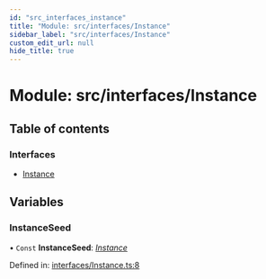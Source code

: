 ```yaml
---
id: "src_interfaces_instance"
title: "Module: src/interfaces/Instance"
sidebar_label: "src/interfaces/Instance"
custom_edit_url: null
hide_title: true
---
```


# Module: src/interfaces/Instance

## Table of contents

### Interfaces

- [Instance](../interfaces/src_interfaces_instance.instance.md)

## Variables

### InstanceSeed

• `Const` **InstanceSeed**: [*Instance*](../interfaces/src_interfaces_instance.instance.md)

Defined in: [interfaces/Instance.ts:8](https://github.com/xr3ngine/xr3ngine/blob/7e8e151f1/packages/common/src/interfaces/Instance.ts#L8)
